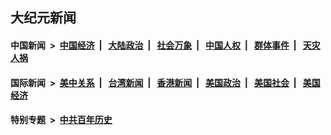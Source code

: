 ## 大纪元新闻

#### 中国新闻 &nbsp;>&nbsp; [中国经济](indexes/ncid283/README.md?10031245) &nbsp;| &nbsp; [大陆政治](indexes/ncid277/README.md?10031245) &nbsp;| &nbsp; [社会万象](indexes/ncid282/README.md?10031245) &nbsp;| &nbsp; [中国人权](indexes/ncid278/README.md?10031245) &nbsp;| &nbsp; [群体事件](indexes/ncid279/README.md?10031245) &nbsp;| &nbsp; [天灾人祸](indexes/ncid280/README.md?10031245)

#### 国际新闻 &nbsp;>&nbsp; [美中关系](indexes/nf1412576/README.md?10031245) &nbsp;| &nbsp; [台湾新闻](indexes/ncid1349361/README.md?10031245) &nbsp;| &nbsp; [香港新闻](indexes/ncid1349362/README.md?10031245) &nbsp;| &nbsp; [美国政治](indexes/ncid1078159/README.md?10031245) &nbsp;| &nbsp; [美国社会](indexes/ncid1078160/README.md?10031245) &nbsp;| &nbsp; [美国经济](indexes/ncid1078158/README.md?10031245)

#### 特别专题 &nbsp;>&nbsp; [中共百年历史](https://github.com/easy2view/epoch-special/blob/master/README.md?10031245)  
